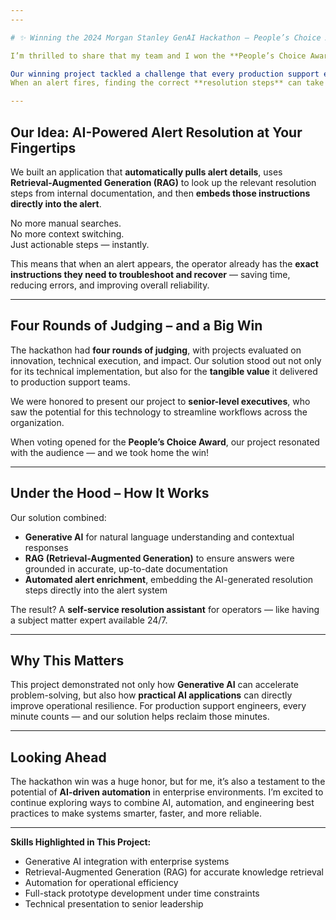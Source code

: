 ```yaml
---
---

# ✨ Winning the 2024 Morgan Stanley GenAI Hackathon – People’s Choice Award

I’m thrilled to share that my team and I won the **People’s Choice Award** at the **2024 Morgan Stanley Generative AI Hackathon** — an incredible event that brought together some of the brightest minds across the firm to explore how AI can transform the way we work.

Our winning project tackled a challenge that every production support engineer knows too well:  
When an alert fires, finding the correct **resolution steps** can take precious minutes — sometimes longer — as operators dig through documentation, wikis, and past incident notes.

---
```


## Our Idea: AI-Powered Alert Resolution at Your Fingertips

We built an application that **automatically pulls alert details**, uses **Retrieval-Augmented Generation (RAG)** to look up the relevant resolution steps from internal documentation, and then **embeds those instructions directly into the alert**.

No more manual searches.  
No more context switching.  
Just actionable steps — instantly.

This means that when an alert appears, the operator already has the **exact instructions they need to troubleshoot and recover** — saving time, reducing errors, and improving overall reliability.

---

## Four Rounds of Judging – and a Big Win

The hackathon had **four rounds of judging**, with projects evaluated on innovation, technical execution, and impact. Our solution stood out not only for its technical implementation, but also for the **tangible value** it delivered to production support teams.

We were honored to present our project to **senior-level executives**, who saw the potential for this technology to streamline workflows across the organization.

When voting opened for the **People’s Choice Award**, our project resonated with the audience — and we took home the win!

---

## Under the Hood – How It Works

Our solution combined:

- **Generative AI** for natural language understanding and contextual responses  
- **RAG (Retrieval-Augmented Generation)** to ensure answers were grounded in accurate, up-to-date documentation  
- **Automated alert enrichment**, embedding the AI-generated resolution steps directly into the alert system  

The result? A **self-service resolution assistant** for operators — like having a subject matter expert available 24/7.

---

## Why This Matters

This project demonstrated not only how **Generative AI** can accelerate problem-solving, but also how **practical AI applications** can directly improve operational resilience. For production support engineers, every minute counts — and our solution helps reclaim those minutes.

---

## Looking Ahead

The hackathon win was a huge honor, but for me, it’s also a testament to the potential of **AI-driven automation** in enterprise environments. I’m excited to continue exploring ways to combine AI, automation, and engineering best practices to make systems smarter, faster, and more reliable.

---

**Skills Highlighted in This Project:**

- Generative AI integration with enterprise systems  
- Retrieval-Augmented Generation (RAG) for accurate knowledge retrieval  
- Automation for operational efficiency  
- Full-stack prototype development under time constraints  
- Technical presentation to senior leadership  
